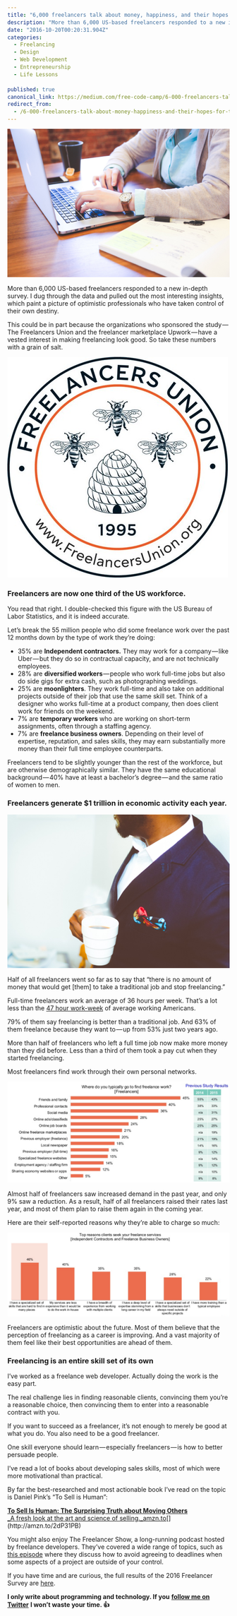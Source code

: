```yaml
---
title: "6,000 freelancers talk about money, happiness, and their hopes for the future"
description: "More than 6,000 US-based freelancers responded to a new in-depth survey. I dug through the data and pulled out the most interesting insights, which paint a picture of optimistic professionals who…"
date: "2016-10-20T00:20:31.904Z"
categories: 
  - Freelancing
  - Design
  - Web Development
  - Entrepreneurship
  - Life Lessons

published: true
canonical_link: https://medium.com/free-code-camp/6-000-freelancers-talk-about-money-happiness-and-their-hopes-for-the-future-ec36cfc81bb9
redirect_from:
  - /6-000-freelancers-talk-about-money-happiness-and-their-hopes-for-the-future-ec36cfc81bb9
---
```


![](./asset-1.jpeg)

More than 6,000 US-based freelancers responded to a new in-depth survey. I dug through the data and pulled out the most interesting insights, which paint a picture of optimistic professionals who have taken control of their own destiny.

This could be in part because the organizations who sponsored the study — The Freelancers Union and the freelancer marketplace Upwork — have a vested interest in making freelancing look good. So take these numbers with a grain of salt.

![Giant bees flying in formation near their tiny house.](./asset-2.jpeg)

### Freelancers are now one third of the US workforce.

You read that right. I double-checked this figure with the US Bureau of Labor Statistics, and it is indeed accurate.

Let’s break the 55 million people who did some freelance work over the past 12 months down by the type of work they’re doing:

-   35% are **Independent contractors.** They may work for a company — like Uber — but they do so in contractual capacity, and are not technically employees.
-   28% are **diversified workers** — people who work full-time jobs but also do side gigs for extra cash, such as photographing weddings.
-   25% are **moonlighters**. They work full-time and also take on additional projects outside of their job that use the same skill set. Think of a designer who works full-time at a product company, then does client work for friends on the weekend.
-   7% are **temporary workers** who are working on short-term assignments, often through a staffing agency.
-   7% are **freelance business owners**. Depending on their level of expertise, reputation, and sales skills, they may earn substantially more money than their full time employee counterparts.

Freelancers tend to be slightly younger than the rest of the workforce, but are otherwise demographically similar. They have the same educational background — 40% have at least a bachelor’s degree — and the same ratio of women to men.

### Freelancers generate $1 trillion in economic activity each year.

![](./asset-3.jpeg)

Half of all freelancers went so far as to say that “there is no amount of money that would get \[them\] to take a traditional job and stop freelancing.”

Full-time freelancers work an average of 36 hours per week. That’s a lot less than the [47 hour work-week](https://www.washingtonpost.com/news/on-leadership/wp/2014/09/02/the-average-work-week-is-now-47-hours/) of average working Americans.

79% of them say freelancing is better than a traditional job. And 63% of them freelance because they want to — up from 53% just two years ago.

More than half of freelancers who left a full time job now make more money than they did before. Less than a third of them took a pay cut when they started freelancing.

Most freelancers find work through their own personal networks.

![The top methods of finding clients are through friends and family, professional contacts, and their existing social media presence.](./asset-4.png)

Almost half of freelancers saw increased demand in the past year, and only 9% saw a reduction. As a result, half of all freelancers raised their rates last year, and most of them plan to raise them again in the coming year.

Here are their self-reported reasons why they’re able to charge so much:

![](./asset-5.png)

Freelancers are optimistic about the future. Most of them believe that the perception of freelancing as a career is improving. And a vast majority of them feel like their best opportunities are ahead of them.

### Freelancing is an entire skill set of its own

I’ve worked as a freelance web developer. Actually doing the work is the easy part.

The real challenge lies in finding reasonable clients, convincing them you’re a reasonable choice, then convincing them to enter into a reasonable contract with you.

If you want to succeed as a freelancer, it’s not enough to merely be good at what you do. You also need to be a good freelancer.

One skill everyone should learn — especially freelancers — is how to better persuade people.

I’ve read a lot of books about developing sales skills, most of which were more motivational than practical.

By far the best-researched and most actionable book I’ve read on the topic is Daniel Pink’s “To Sell is Human”:

[**To Sell Is Human: The Surprising Truth about Moving Others**  
_A fresh look at the art and science of selling._amzn.to](http://amzn.to/2dP31PB "http://amzn.to/2dP31PB")[](http://amzn.to/2dP31PB)

You might also enjoy The Freelancer Show, a long-running podcast hosted by freelance developers. They’ve covered a wide range of topics, such as [this episode](https://devchat.tv/freelancers/218-fs-dont-agree-to-project-deadlines) where they discuss how to avoid agreeing to deadlines when some aspects of a project are outside of your control.

If you have time and are curious, the full results of the 2016 Freelancer Survey are [here](https://www.upwork.com/i/freelancing-in-america/2016/).

**I only write about programming and technology. If you** [**follow me on Twitter**](https://twitter.com/ossia) **I won’t waste your time. 👍**
